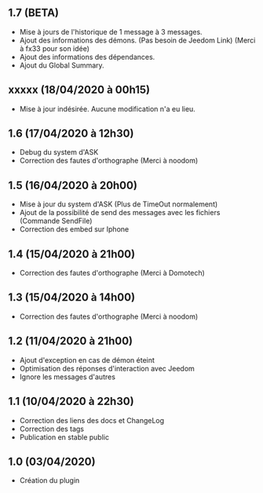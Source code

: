 ## 1.7 (BETA)
- Mise à jours de l'historique de 1 message à 3 messages.
- Ajout des informations des démons. (Pas besoin de Jeedom Link) (Merci à fx33 pour son idée)
- Ajout des informations des dépendances.
- Ajout du Global Summary.

## xxxxx (18/04/2020 à 00h15)
- Mise à jour indésirée. Aucune modification n'a eu lieu.

## 1.6 (17/04/2020 à 12h30)
- Debug du system d'ASK
- Correction des fautes d'orthographe (Merci à noodom)

## 1.5 (16/04/2020 à 20h00)
- Mise à jour du system d'ASK (Plus de TimeOut normalement)
- Ajout de la possibilité de send des messages avec les fichiers (Commande SendFile)
- Correction des embed sur Iphone

## 1.4 (15/04/2020 à 21h00)
- Correction des fautes d'orthographe (Merci à Domotech)

## 1.3 (15/04/2020 à 14h00)
- Correction des fautes d'orthographe (Merci à noodom)

## 1.2 (11/04/2020 à 21h00)

- Ajout d'exception en cas de démon éteint
- Optimisation des réponses d'interaction avec Jeedom
- Ignore les messages d'autres 

## 1.1 (10/04/2020 à 22h30)

- Correction des liens des docs et ChangeLog
- Correction des tags
- Publication en stable public

## 1.0 (03/04/2020)
- Création du plugin 
